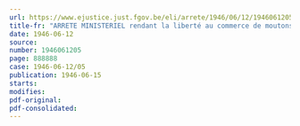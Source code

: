 ```yaml
---
url: https://www.ejustice.just.fgov.be/eli/arrete/1946/06/12/1946061205/justel
title-fr: "ARRETE MINISTERIEL rendant la liberté au commerce de moutons et de chèvres"
date: 1946-06-12
source:
number: 1946061205
page: 888888
case: 1946-06-12/05
publication: 1946-06-15
starts:
modifies:
pdf-original:
pdf-consolidated:
---
```


